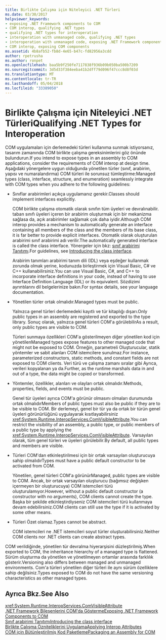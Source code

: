 ```yaml
---
title: Birlikte Çalışma için Niteleyici .NET Türleri
ms.date: 03/30/2017
helpviewer_keywords:
- exposing .NET Framework components to COM
- COM interop, qualifying .NET types
- qualifying .NET types for interoperation
- interoperation with unmanaged code, qualifying .NET types
- interoperation with unmanaged code, exposing .NET Framework components
- COM interop, exposing COM components
ms.assetid: 4b8afb52-fb8d-4e65-b47c-fd82956a3cdd
author: rpetrusha
ms.author: ronpet
ms.openlocfilehash: baa5b9f250fe7117838f936b09b050ba500b7209
ms.sourcegitcommit: 3d5d33f384eeba41b2dff79d096f47ccc8d8f03d
ms.translationtype: MT
ms.contentlocale: tr-TR
ms.lasthandoff: 05/04/2018
ms.locfileid: "33389050"
---
```

# <a name="qualifying-net-types-for-interoperation"></a><span data-ttu-id="37e62-102">Birlikte Çalışma için Niteleyici .NET Türleri</span><span class="sxs-lookup"><span data-stu-id="37e62-102">Qualifying .NET Types for Interoperation</span></span>
<span data-ttu-id="37e62-103">COM uygulamaları için derlemedeki türleri kullanıma sunmak istiyorsanız, tasarım zamanında COM birlikte çalışma gereksinimlerini göz önünde bulundurun.</span><span class="sxs-lookup"><span data-stu-id="37e62-103">If you intend to expose types in an assembly to COM applications, consider the requirements of COM interop at design time.</span></span> <span data-ttu-id="37e62-104">Aşağıdaki yönergelere uygun olduğunda yönetilen türler (sınıf, arabirim, yapısı ve numaralandırma) COM türleri ile sorunsuz tümleştirme:</span><span class="sxs-lookup"><span data-stu-id="37e62-104">Managed types (class, interface, structure, and enumeration) seamlessly integrate with COM types when you adhere to the following guidelines:</span></span>  
  
-   <span data-ttu-id="37e62-105">Sınıflar arabirimleri açıkça uygulamanız gerekir.</span><span class="sxs-lookup"><span data-stu-id="37e62-105">Classes should implement interfaces explicitly.</span></span>  
  
     <span data-ttu-id="37e62-106">COM birlikte çalışma otomatik olarak sınıfın tüm üyeleri ve devralınabilir. taban sınıfı üyeleri içeren bir arabirim oluşturmak için bir mekanizma sağlasa da, açık arabirimler sağlamak çok daha iyidir.</span><span class="sxs-lookup"><span data-stu-id="37e62-106">Although COM interop provides a mechanism to automatically generate an interface containing all members of the class and the members of its base class, it is far better to provide explicit interfaces.</span></span> <span data-ttu-id="37e62-107">Otomatik olarak oluşturulan arabirimi sınıf arabirimi adı verilir.</span><span class="sxs-lookup"><span data-stu-id="37e62-107">The automatically generated interface is called the class interface.</span></span> <span data-ttu-id="37e62-108">Yönergeler için bkz: [sınıf arabirimi Tanıtımı](com-callable-wrapper.md#introducing-the-class-interface).</span><span class="sxs-lookup"><span data-stu-id="37e62-108">For guidelines, see [Introducing the class interface](com-callable-wrapper.md#introducing-the-class-interface).</span></span>  
  
     <span data-ttu-id="37e62-109">Arabirim tanımları arabirimi tanım dili (IDL) veya eşdeğer kullanmak zorunda olmak yerine, kodunuzda birleştirmek için Visual Basic, C# ve C++ kullanabilirsiniz.</span><span class="sxs-lookup"><span data-stu-id="37e62-109">You can use Visual Basic, C#, and C++ to incorporate interface definitions in your code, instead of having to use Interface Definition Language (IDL) or its equivalent.</span></span> <span data-ttu-id="37e62-110">Sözdizimi ayrıntılarını dil belgelerinize bakın.</span><span class="sxs-lookup"><span data-stu-id="37e62-110">For syntax details, see your language documentation.</span></span>  
  
-   <span data-ttu-id="37e62-111">Yönetilen türler ortak olmalıdır.</span><span class="sxs-lookup"><span data-stu-id="37e62-111">Managed types must be public.</span></span>  
  
     <span data-ttu-id="37e62-112">Yalnızca genel türleri derlemedeki kayıtlı ve tür kitaplığı dışarı.</span><span class="sxs-lookup"><span data-stu-id="37e62-112">Only public types in an assembly are registered and exported to the type library.</span></span> <span data-ttu-id="37e62-113">Sonuç olarak, yalnızca genel türleri COM'a görülebilir</span><span class="sxs-lookup"><span data-stu-id="37e62-113">As a result, only public types are visible to COM.</span></span>  
  
     <span data-ttu-id="37e62-114">Türleri sunmaya özellikleri COM'a gösterilmeyen diğer yönetilen kod için yönetilen</span><span class="sxs-lookup"><span data-stu-id="37e62-114">Managed types expose features to other managed code that might not be exposed to COM.</span></span> <span data-ttu-id="37e62-115">Örneğin, parametreli Oluşturucular, statik yöntemler ve sabit alanları COM istemcilere sunulmaz.</span><span class="sxs-lookup"><span data-stu-id="37e62-115">For instance, parameterized constructors, static methods, and constant fields are not exposed to COM clients.</span></span> <span data-ttu-id="37e62-116">Veri türü ve çalışma zamanı sıralar gibi Ayrıca, verileri kopyalanan ya da.</span><span class="sxs-lookup"><span data-stu-id="37e62-116">Further, as the runtime marshals data in and out of a type, the data might be copied or transformed.</span></span>  
  
-   <span data-ttu-id="37e62-117">Yöntemler, özellikler, alanları ve olayları ortak olmalıdır.</span><span class="sxs-lookup"><span data-stu-id="37e62-117">Methods, properties, fields, and events must be public.</span></span>  
  
     <span data-ttu-id="37e62-118">Genel tür üyeleri ayrıca COM'a görünür olmasını olmaları durumunda ortak olmalıdır</span><span class="sxs-lookup"><span data-stu-id="37e62-118">Members of public types must also be public if they are to be visible to COM.</span></span> <span data-ttu-id="37e62-119">Bir derlemeyi, genel bir tür ya da ortak bir türün genel üyeleri görünürlüğünü uygulayarak kısıtlayabilirsiniz <xref:System.Runtime.InteropServices.ComVisibleAttribute>.</span><span class="sxs-lookup"><span data-stu-id="37e62-119">You can restrict the visibility of an assembly, a public type, or public members of a public type by applying the <xref:System.Runtime.InteropServices.ComVisibleAttribute>.</span></span> <span data-ttu-id="37e62-120">Varsayılan olarak, tüm genel türleri ve üyeleri görülebilir.</span><span class="sxs-lookup"><span data-stu-id="37e62-120">By default, all public types and members are visible.</span></span>  
  
-   <span data-ttu-id="37e62-121">Türleri COM'dan etkinleştirilmesi için bir ortak varsayılan oluşturucuya sahip olmalıdır</span><span class="sxs-lookup"><span data-stu-id="37e62-121">Types must have a public default constructor to be activated from COM.</span></span>  
  
     <span data-ttu-id="37e62-122">Yönetilen, genel türleri COM'a görünür</span><span class="sxs-lookup"><span data-stu-id="37e62-122">Managed, public types are visible to COM.</span></span> <span data-ttu-id="37e62-123">Ancak, bir ortak varsayılan oluşturucu (bağımsız değişken içermeyen bir oluşturucuya) COM istemcileri türü oluşturulamıyor.</span><span class="sxs-lookup"><span data-stu-id="37e62-123">However, without a public default constructor (a constructor with no arguments), COM clients cannot create the type.</span></span> <span data-ttu-id="37e62-124">Başka bir şekilde etkinleştirdiyseniz COM istemcileri türü kullanmaya devam edebilirsiniz.</span><span class="sxs-lookup"><span data-stu-id="37e62-124">COM clients can still use the type if it is activated by some other means.</span></span>  
  
-   <span data-ttu-id="37e62-125">Türleri Özet olamaz.</span><span class="sxs-lookup"><span data-stu-id="37e62-125">Types cannot be abstract.</span></span>  
  
     <span data-ttu-id="37e62-126">COM istemcileri ne .NET istemcileri soyut türler oluşturabilirsiniz.</span><span class="sxs-lookup"><span data-stu-id="37e62-126">Neither COM clients nor .NET clients can create abstract types.</span></span>  
  
 <span data-ttu-id="37e62-127">COM verildiğinde, yönetilen tür devralma hiyerarşisini düzleştirilmiş.</span><span class="sxs-lookup"><span data-stu-id="37e62-127">When exported to COM, the inheritance hierarchy of a managed type is flattened.</span></span> <span data-ttu-id="37e62-128">Sürüm oluşturma da yönetilen ve yönetilmeyen ortamlar arasında farklılık gösterir.</span><span class="sxs-lookup"><span data-stu-id="37e62-128">Versioning also differs between managed and unmanaged environments.</span></span> <span data-ttu-id="37e62-129">Com'a türleri yönetilen diğer türleri ile aynı sürüm özelliklere sahip değilsiniz.</span><span class="sxs-lookup"><span data-stu-id="37e62-129">Types exposed to COM do not have the same versioning characteristics as other managed types.</span></span>  
  
## <a name="see-also"></a><span data-ttu-id="37e62-130">Ayrıca Bkz.</span><span class="sxs-lookup"><span data-stu-id="37e62-130">See Also</span></span>  
 <xref:System.Runtime.InteropServices.ComVisibleAttribute>  
 [<span data-ttu-id="37e62-131">.NET Framework Bileşenlerini COM'da Gösterme</span><span class="sxs-lookup"><span data-stu-id="37e62-131">Exposing .NET Framework Components to COM</span></span>](../../../docs/framework/interop/exposing-dotnet-components-to-com.md)  
 [<span data-ttu-id="37e62-132">Sınıf arabirimi Tanıtımı</span><span class="sxs-lookup"><span data-stu-id="37e62-132">Introducing the class interface</span></span>](com-callable-wrapper.md#introducing-the-class-interface)  
 [<span data-ttu-id="37e62-133">Birlikte Çalışma Özniteliklerini Uygulama</span><span class="sxs-lookup"><span data-stu-id="37e62-133">Applying Interop Attributes</span></span>](../../../docs/framework/interop/applying-interop-attributes.md)  
 [<span data-ttu-id="37e62-134">COM için Bütünleştirilmiş Kod Paketleme</span><span class="sxs-lookup"><span data-stu-id="37e62-134">Packaging an Assembly for COM</span></span>](../../../docs/framework/interop/packaging-an-assembly-for-com.md)
